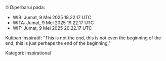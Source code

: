 ⏰ Diperbarui pada:
- WIB: Jumat, 9 Mei 2025 18.22.17 UTC
- WITA: Jumat, 9 Mei 2025 19.22.17 UTC
- WIT: Jumat, 9 Mei 2025 20.22.17 UTC

Kutipan Inspiratif:
"This is not the end, this is not even the beginning of the end, this is just perhaps the end of the beginning."


Kategori: inspirational

